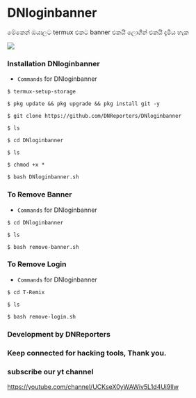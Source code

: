 # DNloginbanner
මේකෙන් ඔයාලට termux එකට banner එකයි ලොගින් එකයි දැමිය හැක

<img src="https://telegra.ph/file/f1c3155f85be70209fd45.jpg">


### Installation DNloginbanner
* `Commands` for DNloginbanner
```
$ termux-setup-storage
  
$ pkg update && pkg upgrade && pkg install git -y

$ git clone https://github.com/DNReporters/DNloginbanner

$ ls

$ cd DNloginbanner

$ ls

$ chmod +x *

$ bash DNloginbanner.sh
```



### To Remove Banner
* `Commands` for DNloginbanner
```
$ cd DNloginbanner

$ ls

$ bash remove-banner.sh
```
### To Remove Login
* `Commands` for DNloginbanner
```
$ cd T-Remix

$ ls

$ bash remove-login.sh
```
### Development by DNReporters
### Keep connected for hacking tools, Thank you.
### subscribe our yt channel  
https://youtube.com/channel/UCKseX0yWAWiv5L1d4Ui9lIw
